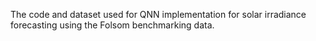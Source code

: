 The code and dataset used for QNN implementation for solar irradiance forecasting using the Folsom benchmarking data.
